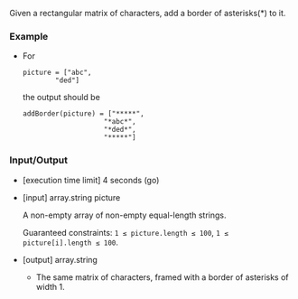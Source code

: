 Given a rectangular matrix of characters, add a border of asterisks(*) to it.

### Example

- For

	```
	picture = ["abc",
			"ded"]
	```
	the output should be

  ```
  addBorder(picture) = ["*****",
                      "*abc*",
                      "*ded*",
                      "*****"]
  ```

### Input/Output

- [execution time limit] 4 seconds (go)

- [input] array.string picture

  A non-empty array of non-empty equal-length strings.

  Guaranteed constraints:
  `1 ≤ picture.length ≤ 100`,
  `1 ≤ picture[i].length ≤ 100`.

- [output] array.string

  - The same matrix of characters, framed with a border of asterisks of width 1.